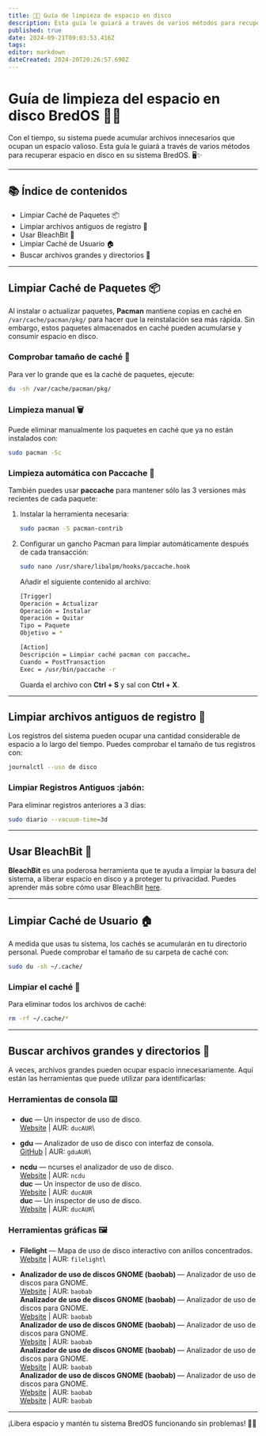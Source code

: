```yaml
---
title: 🧹💾 Guía de limpieza de espacio en disco
description: Esta guía le guiará a través de varios métodos para recuperar espacio en disco en su sistema BredOS. 🖥️✨
published: true
date: 2024-09-21T09:03:53.416Z
tags:
editor: markdown
dateCreated: 2024-20T20:26:57.698Z
---
```


# Guía de limpieza del espacio en disco BredOS 🧹💾

Con el tiempo, su sistema puede acumular archivos innecesarios que ocupan un espacio valioso. Esta guía le guiará a través de varios métodos para recuperar espacio en disco en su sistema BredOS. 🖥️✨

---

## 📚 Índice de contenidos

- Limpiar Caché de Paquetes 📦
- Limpiar archivos antiguos de registro 📝
- Usar BleachBit 🧽
- Limpiar Caché de Usuario 🏠
- Buscar archivos grandes y directorios 📂

---

## Limpiar Caché de Paquetes 📦

Al instalar o actualizar paquetes, **Pacman** mantiene copias en caché en `/var/cache/pacman/pkg/` para hacer que la reinstalación sea más rápida. Sin embargo, estos paquetes almacenados en caché pueden acumularse y consumir espacio en disco.

### Comprobar tamaño de caché 📏

Para ver lo grande que es la caché de paquetes, ejecute:

```bash
du -sh /var/cache/pacman/pkg/
```

### Limpieza manual 🗑️

Puede eliminar manualmente los paquetes en caché que ya no están instalados con:

```bash
sudo pacman -Sc
```

### Limpieza automática con Paccache 🔄

También puedes usar **paccache** para mantener sólo las 3 versiones más recientes de cada paquete:

1. Instalar la herramienta necesaria:
   ```bash
   sudo pacman -S pacman-contrib
   ```
2. Configurar un gancho Pacman para limpiar automáticamente después de cada transacción:
   ```bash
   sudo nano /usr/share/libalpm/hooks/paccache.hook
   ```
   Añadir el siguiente contenido al archivo:
   ```bash
   [Trigger]
   Operación = Actualizar
   Operación = Instalar
   Operación = Quitar
   Tipo = Paquete
   Objetivo = *

   [Action]
   Descripción = Limpiar caché pacman con paccache…
   Cuando = PostTransaction
   Exec = /usr/bin/paccache -r
   ```
   Guarda el archivo con **Ctrl + S** y sal con **Ctrl + X**.

---

## Limpiar archivos antiguos de registro 📝

Los registros del sistema pueden ocupar una cantidad considerable de espacio a lo largo del tiempo. Puedes comprobar el tamaño de tus registros con:

```bash
journalctl --uso de disco
```

### Limpiar Registros Antiguos :jabón:

Para eliminar registros anteriores a 3 días:

```bash
sudo diario --vacuum-time=3d
```

---

## Usar BleachBit 🧽

**BleachBit** es una poderosa herramienta que te ayuda a limpiar la basura del sistema, a liberar espacio en disco y a proteger tu privacidad. Puedes aprender más sobre cómo usar BleachBit [here](https://www.bleachbit.org/).

---

## Limpiar Caché de Usuario 🏠

A medida que usas tu sistema, los cachés se acumularán en tu directorio personal. Puede comprobar el tamaño de su carpeta de caché con:

```bash
sudo du -sh ~/.cache/
```

### Limpiar el caché 🧹

Para eliminar todos los archivos de caché:

```bash
rm -rf ~/.cache/*
```

---

## Buscar archivos grandes y directorios 📂

A veces, archivos grandes pueden ocupar espacio innecesariamente. Aquí están las herramientas que puede utilizar para identificarlas:

### Herramientas de consola ⌨️

- **duc** — Un inspector de uso de disco.\
  [Website](https://duc.zevv.nl) | AUR: `ducAUR`\

- **gdu** — Analizador de uso de disco con interfaz de consola.\
  [GitHub](https://github.com/dundee/gdu) | AUR: `gduAUR`\

- **ncdu** — ncurses el analizador de uso de disco.\
  [Website](https://dev.yorhel.nl/ncdu) | AUR: `ncdu`\
  **duc** — Un inspector de uso de disco.\
  [Website](https://duc.zevv.nl) | AUR: `ducAUR`\
  **duc** — Un inspector de uso de disco.\
  [Website](https://duc.zevv.nl) | AUR: `ducAUR`\

### Herramientas gráficas 🖼️

- **Filelight** — Mapa de uso de disco interactivo con anillos concentrados.\
  [Website](https://apps.kde.org/filelight) | AUR: `filelight`\

- **Analizador de uso de discos GNOME (baobab)** — Analizador de uso de discos para GNOME.\
  [Website](https://wiki.gnome.org/Apps/DiskUsageAnalyzer) | AUR: `baobab`\
  **Analizador de uso de discos GNOME (baobab)** — Analizador de uso de discos para GNOME.\
  [Website](https://wiki.gnome.org/Apps/DiskUsageAnalyzer) | AUR: `baobab`\
  **Analizador de uso de discos GNOME (baobab)** — Analizador de uso de discos para GNOME.\
  [Website](https://wiki.gnome.org/Apps/DiskUsageAnalyzer) | AUR: `baobab`\
  **Analizador de uso de discos GNOME (baobab)** — Analizador de uso de discos para GNOME.\
  [Website](https://wiki.gnome.org/Apps/DiskUsageAnalyzer) | AUR: `baobab`\
  **Analizador de uso de discos GNOME (baobab)** — Analizador de uso de discos para GNOME.\
  [Website](https://wiki.gnome.org/Apps/DiskUsageAnalyzer) | AUR: `baobab`\
  [Website](https://wiki.gnome.org/Apps/DiskUsageAnalyzer) | AUR: `baobab`

---

¡Libera espacio y mantén tu sistema BredOS funcionando sin problemas! 💪✨
